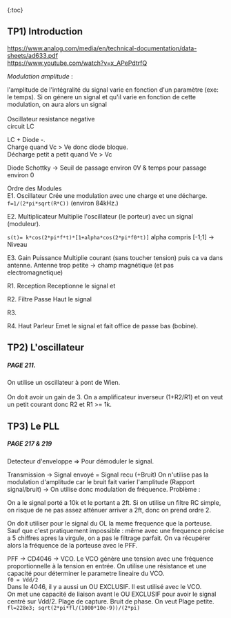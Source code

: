 {:toc}

## TP1) Introduction
https://www.analog.com/media/en/technical-documentation/data-sheets/ad633.pdf <br>
https://www.youtube.com/watch?v=x_APePdtrfQ <br>

_Modulation amplitude_ :

l'amplitude de l'intégralité du signal varie en fonction d'un paramètre (exe: le temps).
Si on génere un signal et qu'il varie en fonction de cette modulation, on aura alors un signal
<br><br>
Oscillateur resistance negative <br>
circuit LC <br>

LC + Diode -. <br>
Charge quand Vc > Ve donc diode bloque. <br>
Décharge petit a petit quand Ve > Vc <br>


Diode Schottky -> Seuil de passage environ 0V & temps pour passage environ 0 <br>


Ordre des Modules <br>
E1. Oscillateur
Crée une modulation avec une charge et une décharge.
`f=1/(2*pi*sqrt(R*C))` (environ 84kHz.)

E2. Multiplicateur
Multiplie l'oscillateur (le porteur) avec un signal (moduleur).

`s(t)= k*cos(2*pi*f*t)*[1+alpha*cos(2*pi*f0*t)]`
alpha compris [-1;1] -> Niveau

E3. Gain Puissance
Multiplie courant (sans toucher tension) puis ca va dans antenne. Antenne trop petite -> champ magnétique (et pas electromagnetique)

R1. Reception
Receptionne le signal et 

R2. Filtre
Passe Haut le signal

R3. 

R4. Haut Parleur
Emet le signal et fait office de passe bas (bobine).




## TP2) L'oscillateur
##### PAGE 211.
On utilise un oscillateur à pont de Wien. <br>
<br>
On doit avoir un gain de 3. On a amplificateur inverseur (1+R2/R1) et on veut un petit courant donc R2 et R1 >= 1k.




## TP3) Le PLL
##### PAGE 217 & 219
Detecteur d'enveloppe => Pour démoduler le signal.

Transmission -> Signal envoyé = Signal recu (+Bruit)
On n'utilise pas la modulation d'amplitude car le bruit fait varier l'amplitude (Rapport signal/bruit) -> On utilise donc modulation de fréquence.
Problème : 

On a le signal porté a 10k et le portant a 2ft.
Si on utilise un filtre RC simple, on risque de ne pas assez atténuer arriver a 2ft, donc on prend ordre 2.

On doit utiliser pour le signal du OL la meme frequence que la porteuse. Sauf que c'est pratiquement impossible : même avec une frequence précise a 5 chiffres apres la virgule, on a pas le filtrage parfait.
On va récupérer alors la fréquence de la porteuse avec le PFF.


PFF -> CD4046 -> VCO.
Le VCO génère une tension avec une fréquence proportionnelle à la tension en entrée. On utilise une résistance et une capacité pour déterminer le parametre lineaire du VCO. <br>
`f0 = Vdd/2`
<br>
Dans le 4046, il y a aussi un OU EXCLUSIF. Il est utilisé avec le VCO. 
<br>
On met une capacité de liaison avant le OU EXCLUSIF pour avoir le signal centré sur Vdd/2.
Plage de capture. Bruit de phase.
On veut Plage petite.  
`fl=228e3; sqrt(2*pi*fl/(1000*10e-9))/(2*pi)`
